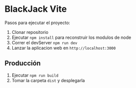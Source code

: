 # BlackJack Vite

Pasos para ejecutar el proyecto:

1. Clonar repositorio
2. Ejecutar ```npm install``` para reconstruir los modulos de node
3. Correr el devServer ```npm run dev```
4. Lanzar la aplicacion web en ```http://localhost:3000```

## Producción

1. Ejecutar ```npm run build```
2. Tomar la carpeta ```dist``` y desplegarla